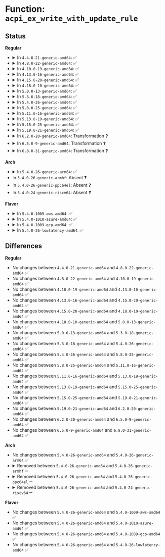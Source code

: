 # Function: <code>acpi_ex_write_with_update_rule</code>

## Status
<b>Regular</b>
<ul>
<li>
<details>
<summary>In <code>4.4.0-21-generic-amd64</code>: ✅</summary>

```c
acpi_status acpi_ex_write_with_update_rule(union acpi_operand_object * obj_desc, u64 mask, u64 field_value, u32 field_datum_byte_offset)
```

```json
{
  "name": "acpi_ex_write_with_update_rule",
  "collision_type": "Unique Global",
  "inline_type": "No",
  "funcs": [
    {
      "addr": 18446744071583652839,
      "name": "acpi_ex_write_with_update_rule",
      "external": true,
      "loc": "drivers/acpi/acpica/exfldio.c:576",
      "file": "drivers/acpi/acpica/exfldio.c",
      "inline": "seen, unknown",
      "caller_inline": [],
      "caller_func": [
        "drivers/acpi/acpica/exfldio.c:acpi_ex_insert_into_field",
        "drivers/acpi/acpica/exfldio.c:acpi_ex_insert_into_field"
      ]
    }
  ],
  "symbols": [
    {
      "addr": 18446744071583652839,
      "name": "acpi_ex_write_with_update_rule",
      "section": ".text",
      "bind": "STB_GLOBAL",
      "size": 240
    }
  ]
}
```
</details>
</li>
<li>
<details>
<summary>In <code>4.8.0-22-generic-amd64</code>: ✅</summary>

```c
acpi_status acpi_ex_write_with_update_rule(union acpi_operand_object * obj_desc, u64 mask, u64 field_value, u32 field_datum_byte_offset)
```

```json
{
  "name": "acpi_ex_write_with_update_rule",
  "collision_type": "Unique Global",
  "inline_type": "No",
  "funcs": [
    {
      "addr": 18446744071583976426,
      "name": "acpi_ex_write_with_update_rule",
      "external": true,
      "loc": "drivers/acpi/acpica/exfldio.c:578",
      "file": "drivers/acpi/acpica/exfldio.c",
      "inline": "seen, unknown",
      "caller_inline": [],
      "caller_func": [
        "drivers/acpi/acpica/exfldio.c:acpi_ex_insert_into_field",
        "drivers/acpi/acpica/exfldio.c:acpi_ex_insert_into_field"
      ]
    }
  ],
  "symbols": [
    {
      "addr": 18446744071583976426,
      "name": "acpi_ex_write_with_update_rule",
      "section": ".text",
      "bind": "STB_GLOBAL",
      "size": 234
    }
  ]
}
```
</details>
</li>
<li>
<details>
<summary>In <code>4.10.0-19-generic-amd64</code>: ✅</summary>

```c
acpi_status acpi_ex_write_with_update_rule(union acpi_operand_object * obj_desc, u64 mask, u64 field_value, u32 field_datum_byte_offset)
```

```json
{
  "name": "acpi_ex_write_with_update_rule",
  "collision_type": "Unique Global",
  "inline_type": "No",
  "funcs": [
    {
      "addr": 18446744071584117822,
      "name": "acpi_ex_write_with_update_rule",
      "external": true,
      "loc": "drivers/acpi/acpica/exfldio.c:578",
      "file": "drivers/acpi/acpica/exfldio.c",
      "inline": "seen, unknown",
      "caller_inline": [],
      "caller_func": [
        "drivers/acpi/acpica/exfldio.c:acpi_ex_insert_into_field",
        "drivers/acpi/acpica/exfldio.c:acpi_ex_insert_into_field"
      ]
    }
  ],
  "symbols": [
    {
      "addr": 18446744071584117822,
      "name": "acpi_ex_write_with_update_rule",
      "section": ".text",
      "bind": "STB_GLOBAL",
      "size": 234
    }
  ]
}
```
</details>
</li>
<li>
<details>
<summary>In <code>4.13.0-16-generic-amd64</code>: ✅</summary>

```c
acpi_status acpi_ex_write_with_update_rule(union acpi_operand_object * obj_desc, u64 mask, u64 field_value, u32 field_datum_byte_offset)
```

```json
{
  "name": "acpi_ex_write_with_update_rule",
  "collision_type": "Unique Global",
  "inline_type": "No",
  "funcs": [
    {
      "addr": 18446744071584184896,
      "name": "acpi_ex_write_with_update_rule",
      "external": true,
      "loc": "drivers/acpi/acpica/exfldio.c:578",
      "file": "drivers/acpi/acpica/exfldio.c",
      "inline": "seen, unknown",
      "caller_inline": [],
      "caller_func": [
        "drivers/acpi/acpica/exfldio.c:acpi_ex_insert_into_field",
        "drivers/acpi/acpica/exfldio.c:acpi_ex_insert_into_field"
      ]
    }
  ],
  "symbols": [
    {
      "addr": 18446744071584184896,
      "name": "acpi_ex_write_with_update_rule",
      "section": ".text",
      "bind": "STB_GLOBAL",
      "size": 234
    }
  ]
}
```
</details>
</li>
<li>
<details>
<summary>In <code>4.15.0-20-generic-amd64</code>: ✅</summary>

```c
acpi_status acpi_ex_write_with_update_rule(union acpi_operand_object * obj_desc, u64 mask, u64 field_value, u32 field_datum_byte_offset)
```

```json
{
  "name": "acpi_ex_write_with_update_rule",
  "collision_type": "Unique Global",
  "inline_type": "No",
  "funcs": [
    {
      "addr": 18446744071584500635,
      "name": "acpi_ex_write_with_update_rule",
      "external": true,
      "loc": "drivers/acpi/acpica/exfldio.c:578",
      "file": "drivers/acpi/acpica/exfldio.c",
      "inline": "seen, unknown",
      "caller_inline": [],
      "caller_func": [
        "drivers/acpi/acpica/exfldio.c:acpi_ex_insert_into_field",
        "drivers/acpi/acpica/exfldio.c:acpi_ex_insert_into_field"
      ]
    }
  ],
  "symbols": [
    {
      "addr": 18446744071584500635,
      "name": "acpi_ex_write_with_update_rule",
      "section": ".text",
      "bind": "STB_GLOBAL",
      "size": 502
    }
  ]
}
```
</details>
</li>
<li>
<details>
<summary>In <code>4.18.0-10-generic-amd64</code>: ✅</summary>

```c
acpi_status acpi_ex_write_with_update_rule(union acpi_operand_object * obj_desc, u64 mask, u64 field_value, u32 field_datum_byte_offset)
```

```json
{
  "name": "acpi_ex_write_with_update_rule",
  "collision_type": "Unique Global",
  "inline_type": "No",
  "funcs": [
    {
      "addr": 18446744071584725232,
      "name": "acpi_ex_write_with_update_rule",
      "external": true,
      "loc": "drivers/acpi/acpica/exfldio.c:544",
      "file": "drivers/acpi/acpica/exfldio.c",
      "inline": "seen, unknown",
      "caller_inline": [],
      "caller_func": [
        "drivers/acpi/acpica/exfldio.c:acpi_ex_insert_into_field",
        "drivers/acpi/acpica/exfldio.c:acpi_ex_insert_into_field"
      ]
    }
  ],
  "symbols": [
    {
      "addr": 18446744071584725232,
      "name": "acpi_ex_write_with_update_rule",
      "section": ".text",
      "bind": "STB_GLOBAL",
      "size": 502
    }
  ]
}
```
</details>
</li>
<li>
<details>
<summary>In <code>5.0.0-13-generic-amd64</code>: ✅</summary>

```c
acpi_status acpi_ex_write_with_update_rule(union acpi_operand_object * obj_desc, u64 mask, u64 field_value, u32 field_datum_byte_offset)
```

```json
{
  "name": "acpi_ex_write_with_update_rule",
  "collision_type": "Unique Global",
  "inline_type": "No",
  "funcs": [
    {
      "addr": 18446744071584824802,
      "name": "acpi_ex_write_with_update_rule",
      "external": true,
      "loc": "drivers/acpi/acpica/exfldio.c:544",
      "file": "drivers/acpi/acpica/exfldio.c",
      "inline": "seen, unknown",
      "caller_inline": [],
      "caller_func": [
        "drivers/acpi/acpica/exfldio.c:acpi_ex_insert_into_field",
        "drivers/acpi/acpica/exfldio.c:acpi_ex_insert_into_field"
      ]
    }
  ],
  "symbols": [
    {
      "addr": 18446744071584824802,
      "name": "acpi_ex_write_with_update_rule",
      "section": ".text",
      "bind": "STB_GLOBAL",
      "size": 502
    }
  ]
}
```
</details>
</li>
<li>
<details>
<summary>In <code>5.3.0-18-generic-amd64</code>: ✅</summary>

```c
acpi_status acpi_ex_write_with_update_rule(union acpi_operand_object * obj_desc, u64 mask, u64 field_value, u32 field_datum_byte_offset)
```

```json
{
  "name": "acpi_ex_write_with_update_rule",
  "collision_type": "Unique Global",
  "inline_type": "No",
  "funcs": [
    {
      "addr": 18446744071585028407,
      "name": "acpi_ex_write_with_update_rule",
      "external": true,
      "loc": "drivers/acpi/acpica/exfldio.c:544",
      "file": "drivers/acpi/acpica/exfldio.c",
      "inline": "seen, unknown",
      "caller_inline": [],
      "caller_func": [
        "drivers/acpi/acpica/exfldio.c:acpi_ex_insert_into_field",
        "drivers/acpi/acpica/exfldio.c:acpi_ex_insert_into_field"
      ]
    }
  ],
  "symbols": [
    {
      "addr": 18446744071585028407,
      "name": "acpi_ex_write_with_update_rule",
      "section": ".text",
      "bind": "STB_GLOBAL",
      "size": 519
    }
  ]
}
```
</details>
</li>
<li>
<details>
<summary>In <code>5.4.0-26-generic-amd64</code>: ✅</summary>

```c
acpi_status acpi_ex_write_with_update_rule(union acpi_operand_object * obj_desc, u64 mask, u64 field_value, u32 field_datum_byte_offset)
```

```json
{
  "name": "acpi_ex_write_with_update_rule",
  "collision_type": "Unique Global",
  "inline_type": "No",
  "funcs": [
    {
      "addr": 18446744071585164492,
      "name": "acpi_ex_write_with_update_rule",
      "external": true,
      "loc": "drivers/acpi/acpica/exfldio.c:544",
      "file": "drivers/acpi/acpica/exfldio.c",
      "inline": "seen, unknown",
      "caller_inline": [],
      "caller_func": [
        "drivers/acpi/acpica/exfldio.c:acpi_ex_insert_into_field",
        "drivers/acpi/acpica/exfldio.c:acpi_ex_insert_into_field"
      ]
    }
  ],
  "symbols": [
    {
      "addr": 18446744071585164492,
      "name": "acpi_ex_write_with_update_rule",
      "section": ".text",
      "bind": "STB_GLOBAL",
      "size": 519
    }
  ]
}
```
</details>
</li>
<li>
<details>
<summary>In <code>5.8.0-25-generic-amd64</code>: ✅</summary>

```c
acpi_status acpi_ex_write_with_update_rule(union acpi_operand_object * obj_desc, u64 mask, u64 field_value, u32 field_datum_byte_offset)
```

```json
{
  "name": "acpi_ex_write_with_update_rule",
  "collision_type": "Unique Global",
  "inline_type": "No",
  "funcs": [
    {
      "addr": 18446744071585869753,
      "name": "acpi_ex_write_with_update_rule",
      "external": true,
      "loc": "drivers/acpi/acpica/exfldio.c:544",
      "file": "drivers/acpi/acpica/exfldio.c",
      "inline": "seen, unknown",
      "caller_inline": [],
      "caller_func": [
        "drivers/acpi/acpica/exfldio.c:acpi_ex_insert_into_field",
        "drivers/acpi/acpica/exfldio.c:acpi_ex_insert_into_field"
      ]
    }
  ],
  "symbols": [
    {
      "addr": 18446744071585869753,
      "name": "acpi_ex_write_with_update_rule",
      "section": ".text",
      "bind": "STB_GLOBAL",
      "size": 519
    }
  ]
}
```
</details>
</li>
<li>
<details>
<summary>In <code>5.11.0-16-generic-amd64</code>: ✅</summary>

```c
acpi_status acpi_ex_write_with_update_rule(union acpi_operand_object * obj_desc, u64 mask, u64 field_value, u32 field_datum_byte_offset)
```

```json
{
  "name": "acpi_ex_write_with_update_rule",
  "collision_type": "Unique Global",
  "inline_type": "No",
  "funcs": [
    {
      "addr": 18446744071585990884,
      "name": "acpi_ex_write_with_update_rule",
      "external": true,
      "loc": "drivers/acpi/acpica/exfldio.c:544",
      "file": "drivers/acpi/acpica/exfldio.c",
      "inline": "seen, unknown",
      "caller_inline": [],
      "caller_func": [
        "drivers/acpi/acpica/exfldio.c:acpi_ex_insert_into_field",
        "drivers/acpi/acpica/exfldio.c:acpi_ex_insert_into_field"
      ]
    }
  ],
  "symbols": [
    {
      "addr": 18446744071585990884,
      "name": "acpi_ex_write_with_update_rule",
      "section": ".text",
      "bind": "STB_GLOBAL",
      "size": 519
    }
  ]
}
```
</details>
</li>
<li>
<details>
<summary>In <code>5.13.0-19-generic-amd64</code>: ✅</summary>

```c
acpi_status acpi_ex_write_with_update_rule(union acpi_operand_object * obj_desc, u64 mask, u64 field_value, u32 field_datum_byte_offset)
```

```json
{
  "name": "acpi_ex_write_with_update_rule",
  "collision_type": "Unique Global",
  "inline_type": "No",
  "funcs": [
    {
      "addr": 18446744071585867923,
      "name": "acpi_ex_write_with_update_rule",
      "external": true,
      "loc": "drivers/acpi/acpica/exfldio.c:544",
      "file": "drivers/acpi/acpica/exfldio.c",
      "inline": "seen, unknown",
      "caller_inline": [],
      "caller_func": [
        "drivers/acpi/acpica/exfldio.c:acpi_ex_insert_into_field",
        "drivers/acpi/acpica/exfldio.c:acpi_ex_insert_into_field"
      ]
    }
  ],
  "symbols": [
    {
      "addr": 18446744071585867923,
      "name": "acpi_ex_write_with_update_rule",
      "section": ".text",
      "bind": "STB_GLOBAL",
      "size": 519
    }
  ]
}
```
</details>
</li>
<li>
<details>
<summary>In <code>5.15.0-25-generic-amd64</code>: ✅</summary>

```c
acpi_status acpi_ex_write_with_update_rule(union acpi_operand_object * obj_desc, u64 mask, u64 field_value, u32 field_datum_byte_offset)
```

```json
{
  "name": "acpi_ex_write_with_update_rule",
  "collision_type": "Unique Global",
  "inline_type": "No",
  "funcs": [
    {
      "addr": 18446744071586355144,
      "name": "acpi_ex_write_with_update_rule",
      "external": true,
      "loc": "drivers/acpi/acpica/exfldio.c:544",
      "file": "drivers/acpi/acpica/exfldio.c",
      "inline": "seen, unknown",
      "caller_inline": [],
      "caller_func": [
        "drivers/acpi/acpica/exfldio.c:acpi_ex_insert_into_field",
        "drivers/acpi/acpica/exfldio.c:acpi_ex_insert_into_field"
      ]
    }
  ],
  "symbols": [
    {
      "addr": 18446744071586355144,
      "name": "acpi_ex_write_with_update_rule",
      "section": ".text",
      "bind": "STB_GLOBAL",
      "size": 542
    }
  ]
}
```
</details>
</li>
<li>
<details>
<summary>In <code>5.19.0-21-generic-amd64</code>: ✅</summary>

```c
acpi_status acpi_ex_write_with_update_rule(union acpi_operand_object * obj_desc, u64 mask, u64 field_value, u32 field_datum_byte_offset)
```

```json
{
  "name": "acpi_ex_write_with_update_rule",
  "collision_type": "Unique Global",
  "inline_type": "No",
  "funcs": [
    {
      "addr": 18446744071587602483,
      "name": "acpi_ex_write_with_update_rule",
      "external": true,
      "loc": "drivers/acpi/acpica/exfldio.c:544",
      "file": "drivers/acpi/acpica/exfldio.c",
      "inline": "seen, unknown",
      "caller_inline": [],
      "caller_func": [
        "drivers/acpi/acpica/exfldio.c:acpi_ex_insert_into_field",
        "drivers/acpi/acpica/exfldio.c:acpi_ex_insert_into_field"
      ]
    }
  ],
  "symbols": [
    {
      "addr": 18446744071587602483,
      "name": "acpi_ex_write_with_update_rule",
      "section": ".text",
      "bind": "STB_GLOBAL",
      "size": 570
    }
  ]
}
```
</details>
</li>
<li>
<details>
<summary>In <code>6.2.0-20-generic-amd64</code>: Transformation ❓</summary>

```c
acpi_status acpi_ex_write_with_update_rule(union acpi_operand_object * obj_desc, u64 mask, u64 field_value, u32 field_datum_byte_offset)
```

```json
{
  "name": "acpi_ex_write_with_update_rule",
  "collision_type": "Unique Global",
  "inline_type": "No",
  "funcs": [
    {
      "addr": 0,
      "name": "acpi_ex_write_with_update_rule",
      "external": true,
      "loc": "drivers/acpi/acpica/exfldio.c:544",
      "file": "drivers/acpi/acpica/exfldio.c",
      "inline": "seen, unknown",
      "caller_inline": [],
      "caller_func": [
        "drivers/acpi/acpica/exfldio.c:acpi_ex_insert_into_field",
        "drivers/acpi/acpica/exfldio.c:acpi_ex_insert_into_field"
      ]
    }
  ],
  "symbols": [
    {
      "addr": 18446744071596220256,
      "name": "acpi_ex_write_with_update_rule.cold",
      "section": ".text",
      "bind": "STB_LOCAL",
      "size": 36
    },
    {
      "addr": 18446744071588896384,
      "name": "acpi_ex_write_with_update_rule",
      "section": ".text",
      "bind": "STB_GLOBAL",
      "size": 591
    }
  ]
}
```
</details>
</li>
<li>
<details>
<summary>In <code>6.5.0-9-generic-amd64</code>: Transformation ❓</summary>

```c
acpi_status acpi_ex_write_with_update_rule(union acpi_operand_object * obj_desc, u64 mask, u64 field_value, u32 field_datum_byte_offset)
```

```json
{
  "name": "acpi_ex_write_with_update_rule",
  "collision_type": "Unique Global",
  "inline_type": "No",
  "funcs": [
    {
      "addr": 0,
      "name": "acpi_ex_write_with_update_rule",
      "external": true,
      "loc": "drivers/acpi/acpica/exfldio.c:544",
      "file": "drivers/acpi/acpica/exfldio.c",
      "inline": "seen, unknown",
      "caller_inline": [],
      "caller_func": [
        "drivers/acpi/acpica/exfldio.c:acpi_ex_insert_into_field",
        "drivers/acpi/acpica/exfldio.c:acpi_ex_insert_into_field"
      ]
    }
  ],
  "symbols": [
    {
      "addr": 18446744071596746846,
      "name": "acpi_ex_write_with_update_rule.cold",
      "section": ".text",
      "bind": "STB_LOCAL",
      "size": 22
    },
    {
      "addr": 18446744071589186208,
      "name": "acpi_ex_write_with_update_rule",
      "section": ".text",
      "bind": "STB_GLOBAL",
      "size": 611
    }
  ]
}
```
</details>
</li>
<li>
<details>
<summary>In <code>6.8.0-31-generic-amd64</code>: Transformation ❓</summary>

```c
acpi_status acpi_ex_write_with_update_rule(union acpi_operand_object * obj_desc, u64 mask, u64 field_value, u32 field_datum_byte_offset)
```

```json
{
  "name": "acpi_ex_write_with_update_rule",
  "collision_type": "Unique Global",
  "inline_type": "No",
  "funcs": [
    {
      "addr": 0,
      "name": "acpi_ex_write_with_update_rule",
      "external": true,
      "loc": "drivers/acpi/acpica/exfldio.c:544",
      "file": "drivers/acpi/acpica/exfldio.c",
      "inline": "seen, unknown",
      "caller_inline": [],
      "caller_func": [
        "drivers/acpi/acpica/exfldio.c:acpi_ex_insert_into_field",
        "drivers/acpi/acpica/exfldio.c:acpi_ex_insert_into_field"
      ]
    }
  ],
  "symbols": [
    {
      "addr": 18446744071597655474,
      "name": "acpi_ex_write_with_update_rule.cold",
      "section": ".text",
      "bind": "STB_LOCAL",
      "size": 22
    },
    {
      "addr": 18446744071589492624,
      "name": "acpi_ex_write_with_update_rule",
      "section": ".text",
      "bind": "STB_GLOBAL",
      "size": 611
    }
  ]
}
```
</details>
</li>
</ul>
<b>Arch</b>
<ul>
<li>
<details>
<summary>In <code>5.4.0-26-generic-arm64</code>: ✅</summary>

```c
acpi_status acpi_ex_write_with_update_rule(union acpi_operand_object * obj_desc, u64 mask, u64 field_value, u32 field_datum_byte_offset)
```

```json
{
  "name": "acpi_ex_write_with_update_rule",
  "collision_type": "Unique Global",
  "inline_type": "No",
  "funcs": [
    {
      "addr": 18446603336497518596,
      "name": "acpi_ex_write_with_update_rule",
      "external": true,
      "loc": "drivers/acpi/acpica/exfldio.c:544",
      "file": "drivers/acpi/acpica/exfldio.c",
      "inline": "seen, unknown",
      "caller_inline": [],
      "caller_func": [
        "drivers/acpi/acpica/exfldio.c:acpi_ex_insert_into_field",
        "drivers/acpi/acpica/exfldio.c:acpi_ex_insert_into_field"
      ]
    }
  ],
  "symbols": [
    {
      "addr": 18446603336497518596,
      "name": "acpi_ex_write_with_update_rule",
      "section": ".text",
      "bind": "STB_GLOBAL",
      "size": 268
    }
  ]
}
```
</details>
</li>
<li>
In <code>5.4.0-26-generic-armhf</code>: Absent ❓
</li>
<li>
In <code>5.4.0-26-generic-ppc64el</code>: Absent ❓
</li>
<li>
In <code>5.4.0-24-generic-riscv64</code>: Absent ❓
</li>
</ul>
<b>Flavor</b>
<ul>
<li>
<details>
<summary>In <code>5.4.0-1009-aws-amd64</code>: ✅</summary>

```c
acpi_status acpi_ex_write_with_update_rule(union acpi_operand_object * obj_desc, u64 mask, u64 field_value, u32 field_datum_byte_offset)
```

```json
{
  "name": "acpi_ex_write_with_update_rule",
  "collision_type": "Unique Global",
  "inline_type": "No",
  "funcs": [
    {
      "addr": 18446744071585052699,
      "name": "acpi_ex_write_with_update_rule",
      "external": true,
      "loc": "drivers/acpi/acpica/exfldio.c:544",
      "file": "drivers/acpi/acpica/exfldio.c",
      "inline": "seen, unknown",
      "caller_inline": [],
      "caller_func": [
        "drivers/acpi/acpica/exfldio.c:acpi_ex_insert_into_field",
        "drivers/acpi/acpica/exfldio.c:acpi_ex_insert_into_field"
      ]
    }
  ],
  "symbols": [
    {
      "addr": 18446744071585052699,
      "name": "acpi_ex_write_with_update_rule",
      "section": ".text",
      "bind": "STB_GLOBAL",
      "size": 232
    }
  ]
}
```
</details>
</li>
<li>
<details>
<summary>In <code>5.4.0-1010-azure-amd64</code>: ✅</summary>

```c
acpi_status acpi_ex_write_with_update_rule(union acpi_operand_object * obj_desc, u64 mask, u64 field_value, u32 field_datum_byte_offset)
```

```json
{
  "name": "acpi_ex_write_with_update_rule",
  "collision_type": "Unique Global",
  "inline_type": "No",
  "funcs": [
    {
      "addr": 18446744071584968244,
      "name": "acpi_ex_write_with_update_rule",
      "external": true,
      "loc": "drivers/acpi/acpica/exfldio.c:544",
      "file": "drivers/acpi/acpica/exfldio.c",
      "inline": "seen, unknown",
      "caller_inline": [],
      "caller_func": [
        "drivers/acpi/acpica/exfldio.c:acpi_ex_insert_into_field",
        "drivers/acpi/acpica/exfldio.c:acpi_ex_insert_into_field"
      ]
    }
  ],
  "symbols": [
    {
      "addr": 18446744071584968244,
      "name": "acpi_ex_write_with_update_rule",
      "section": ".text",
      "bind": "STB_GLOBAL",
      "size": 232
    }
  ]
}
```
</details>
</li>
<li>
<details>
<summary>In <code>5.4.0-1009-gcp-amd64</code>: ✅</summary>

```c
acpi_status acpi_ex_write_with_update_rule(union acpi_operand_object * obj_desc, u64 mask, u64 field_value, u32 field_datum_byte_offset)
```

```json
{
  "name": "acpi_ex_write_with_update_rule",
  "collision_type": "Unique Global",
  "inline_type": "No",
  "funcs": [
    {
      "addr": 18446744071585116076,
      "name": "acpi_ex_write_with_update_rule",
      "external": true,
      "loc": "drivers/acpi/acpica/exfldio.c:544",
      "file": "drivers/acpi/acpica/exfldio.c",
      "inline": "seen, unknown",
      "caller_inline": [],
      "caller_func": [
        "drivers/acpi/acpica/exfldio.c:acpi_ex_insert_into_field",
        "drivers/acpi/acpica/exfldio.c:acpi_ex_insert_into_field"
      ]
    }
  ],
  "symbols": [
    {
      "addr": 18446744071585116076,
      "name": "acpi_ex_write_with_update_rule",
      "section": ".text",
      "bind": "STB_GLOBAL",
      "size": 519
    }
  ]
}
```
</details>
</li>
<li>
<details>
<summary>In <code>5.4.0-26-lowlatency-amd64</code>: ✅</summary>

```c
acpi_status acpi_ex_write_with_update_rule(union acpi_operand_object * obj_desc, u64 mask, u64 field_value, u32 field_datum_byte_offset)
```

```json
{
  "name": "acpi_ex_write_with_update_rule",
  "collision_type": "Unique Global",
  "inline_type": "No",
  "funcs": [
    {
      "addr": 18446744071585222236,
      "name": "acpi_ex_write_with_update_rule",
      "external": true,
      "loc": "drivers/acpi/acpica/exfldio.c:544",
      "file": "drivers/acpi/acpica/exfldio.c",
      "inline": "seen, unknown",
      "caller_inline": [],
      "caller_func": [
        "drivers/acpi/acpica/exfldio.c:acpi_ex_insert_into_field",
        "drivers/acpi/acpica/exfldio.c:acpi_ex_insert_into_field"
      ]
    }
  ],
  "symbols": [
    {
      "addr": 18446744071585222236,
      "name": "acpi_ex_write_with_update_rule",
      "section": ".text",
      "bind": "STB_GLOBAL",
      "size": 519
    }
  ]
}
```
</details>
</li>
</ul>

## Differences
<b>Regular</b>
<ul>
<li>
No changes between <code>4.4.0-21-generic-amd64</code> and <code>4.8.0-22-generic-amd64</code> ✅
</li>
<li>
No changes between <code>4.8.0-22-generic-amd64</code> and <code>4.10.0-19-generic-amd64</code> ✅
</li>
<li>
No changes between <code>4.10.0-19-generic-amd64</code> and <code>4.13.0-16-generic-amd64</code> ✅
</li>
<li>
No changes between <code>4.13.0-16-generic-amd64</code> and <code>4.15.0-20-generic-amd64</code> ✅
</li>
<li>
No changes between <code>4.15.0-20-generic-amd64</code> and <code>4.18.0-10-generic-amd64</code> ✅
</li>
<li>
No changes between <code>4.18.0-10-generic-amd64</code> and <code>5.0.0-13-generic-amd64</code> ✅
</li>
<li>
No changes between <code>5.0.0-13-generic-amd64</code> and <code>5.3.0-18-generic-amd64</code> ✅
</li>
<li>
No changes between <code>5.3.0-18-generic-amd64</code> and <code>5.4.0-26-generic-amd64</code> ✅
</li>
<li>
No changes between <code>5.4.0-26-generic-amd64</code> and <code>5.8.0-25-generic-amd64</code> ✅
</li>
<li>
No changes between <code>5.8.0-25-generic-amd64</code> and <code>5.11.0-16-generic-amd64</code> ✅
</li>
<li>
No changes between <code>5.11.0-16-generic-amd64</code> and <code>5.13.0-19-generic-amd64</code> ✅
</li>
<li>
No changes between <code>5.13.0-19-generic-amd64</code> and <code>5.15.0-25-generic-amd64</code> ✅
</li>
<li>
No changes between <code>5.15.0-25-generic-amd64</code> and <code>5.19.0-21-generic-amd64</code> ✅
</li>
<li>
No changes between <code>5.19.0-21-generic-amd64</code> and <code>6.2.0-20-generic-amd64</code> ✅
</li>
<li>
No changes between <code>6.2.0-20-generic-amd64</code> and <code>6.5.0-9-generic-amd64</code> ✅
</li>
<li>
No changes between <code>6.5.0-9-generic-amd64</code> and <code>6.8.0-31-generic-amd64</code> ✅
</li>
</ul>
<b>Arch</b>
<ul>
<li>
No changes between <code>5.4.0-26-generic-amd64</code> and <code>5.4.0-26-generic-arm64</code> ✅
</li>
<li>
<details>
<summary>Removed between <code>5.4.0-26-generic-amd64</code> and <code>5.4.0-26-generic-armhf</code> ➖</summary>

```c
acpi_status acpi_ex_write_with_update_rule(union acpi_operand_object * obj_desc, u64 mask, u64 field_value, u32 field_datum_byte_offset)
```
</details>
</li>
<li>
<details>
<summary>Removed between <code>5.4.0-26-generic-amd64</code> and <code>5.4.0-26-generic-ppc64el</code> ➖</summary>

```c
acpi_status acpi_ex_write_with_update_rule(union acpi_operand_object * obj_desc, u64 mask, u64 field_value, u32 field_datum_byte_offset)
```
</details>
</li>
<li>
<details>
<summary>Removed between <code>5.4.0-26-generic-amd64</code> and <code>5.4.0-24-generic-riscv64</code> ➖</summary>

```c
acpi_status acpi_ex_write_with_update_rule(union acpi_operand_object * obj_desc, u64 mask, u64 field_value, u32 field_datum_byte_offset)
```
</details>
</li>
</ul>
<b>Flavor</b>
<ul>
<li>
No changes between <code>5.4.0-26-generic-amd64</code> and <code>5.4.0-1009-aws-amd64</code> ✅
</li>
<li>
No changes between <code>5.4.0-26-generic-amd64</code> and <code>5.4.0-1010-azure-amd64</code> ✅
</li>
<li>
No changes between <code>5.4.0-26-generic-amd64</code> and <code>5.4.0-1009-gcp-amd64</code> ✅
</li>
<li>
No changes between <code>5.4.0-26-generic-amd64</code> and <code>5.4.0-26-lowlatency-amd64</code> ✅
</li>
</ul>
